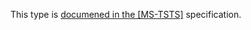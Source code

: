 This type is [documened in the [MS-TSTS]](https://learn.microsoft.com/en-us/openspecs/windows_protocols/ms-tsts/c9066753-acbd-4678-9a72-8fb1b080bd09) specification.
